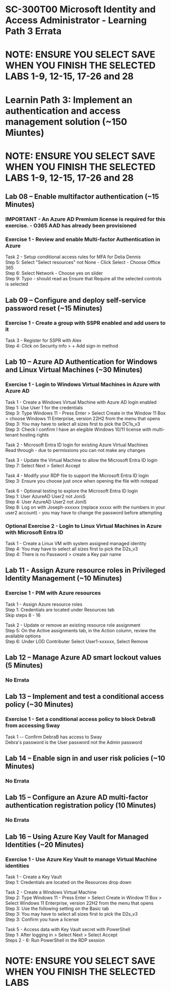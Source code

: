 # SC-300T00 Microsoft Identity and Access Administrator - Learning Path 3 Errata

# NOTE: ENSURE YOU SELECT SAVE WHEN YOU FINISH THE SELECTED LABS 1-9, 12-15, 17-26 and 28

# Learnin Path 3: Implement an authentication and access management solution (~150 Miuntes)

# NOTE:  ENSURE YOU SELECT SAVE WHEN YOU FINISH THE SELECTED LABS 1-9, 12-15, 17-26 and 28

## Lab 08 – Enable multifactor authentication (~15 Minutes)

### IMPORTANT - An Azure AD Premium license is required for this exercise. - O365 AAD has already been provisioned

### Exercise 1 - Review and enable Multi-factor Authentication in Azure

Task 2 - Setup conditional access rules for MFA for Delia Dennis<br>
Step 5:  Select "Select resources" not None - Click Select - Choose Office 365<br>
Step 6:  Select Network - Choose yes on slider<br>
Step 9:  Typo - should read as Ensure that Require all the selected controls is selected<br>

## Lab 09 – Configure and deploy self-service password reset (~15 Minutes)

### Exercise 1 - Create a group with SSPR enabled and add users to it

Task 3 - Register for SSPR with Alex<br>
Step 4:  Click on Security info > + Add sign-in method <br>

## Lab 10 – Azure AD Authentication for Windows and Linux Virtual Machines (~30 Minutes)

### Exercise 1 - Login to Windows Virtual Machines in Azure with Azure AD

Task 1 - Create a Windows Virtual Machine with Azure AD login enabled<br>
Step 1: Use User 1 for the credentials <br>
Step 3: Type Windows 11 - Press Enter > Select Create in the Window 11 Box > choose Windows 11 Enterprise, version 22H2 from the menu that opens <br>
Step 3: You may have to select all sizes first to pick the DC1s_v3<br>
Step 3: Check I confirm I have an elegible Windows 10/11 license with multi-tenant hosting rights<br>

Task 2 - Microsoft Entra ID login for existing Azure Virtual Machines<br>
Read through - due to permissions you can not make any changes<br>

Task 3 - Update the Virtual Machine to allow the Microsoft Entra ID login<br>
Step 7:  Select Next > Select Accept <br>

Task 4 - Modify your RDP file to support the Microsoft Entra ID login <br>
Step 3: Ensure you choose just once when opening the file with notepad <br>

Task 6 - Optional testing to explore the Microsoft Entra ID login <br>
Step 1: User AzureAD User2 not JoniS <br>
Step 4: User AzureAD User2 not JoniS <br>
Step 8: Log on with Joseph-xxxxxx (replace xxxxx with the numbers in your user2 account) - you may have to change the password before attempting  <br>

### Optional Exercise 2 - Login to Linux Virtual Machines in Azure with Microsoft Entra ID

Task 1 - Create a Linux VM with system assigned managed identity <br>
Step 4: You may have to select all sizes first to pick the D2s_v3<br>
Step 4: There is no Password > create a Key pair name <br>

## Lab 11 - Assign Azure resource roles in Privileged Identity Management (~10 Minutes)

### Exercise 1 - PIM with Azure resources
Task 1 - Assign Azure resource roles<br>
Step 1: Credentials are located under Resources tab<br>
Skip steps 8 - 16 <br>

Task 2 - Update or remove an existing resource role assignment <br>
Step 5: On the Active assignments tab, in the Action column, review the available options <br>
Step 6: Under LOD Contributer Select User1-xxxxxx, Select Remove <br>

## Lab 12 – Manage Azure AD smart lockout values (5 Minutes)

### No Errata

## Lab 13 – Implement and test a conditional access policy (~30 Minutes)

### Exercise 1 - Set a conditional access policy to block DebraB from accessing Sway

Task 1 -- Confirm DebraB has access to Sway <br>
Debra's password is the User password not the Admin password <br>

## Lab 14 – Enable sign in and user risk policies (~10 Minutes)

### No Errata 

## Lab 15 – Configure an Azure AD multi-factor authentication registration policy (10 Minutes)

### No Errata

## Lab 16 – Using Azure Key Vault for Managed Identities (~20 Minutes)

### Exercise 1 - Use Azure Key Vault to manage Virtual Machine identities

Task 1 - Create a Key Vault<br>
Step 1:  Credentials are located on the Resources drop down<br>

Task 2 - Create a Windows Virtual Machine<br>
Step 2: Type Windows 11 - Press Enter > Select Create in Window 11 Box > Select Windows 11 Enterprise, version 22H2 from the menu that opens <br>
Step 3: Use the following setting on the Basic tab<br>
Step 3: You may have to select all sizes first to pick the D2s_v3<br>
Step 3: Confirm you have a license <br>

Task 5 - Access data with Key Vault secret with PowerShell <br>
Step 1: After logging in > Select Next > Select Accept <br>
Steps 2 - 6:  Run PowerShell in the RDP session <br>

# NOTE:  ENSURE YOU SELECT SAVE WHEN YOU FINISH THE SELECTED LABS

